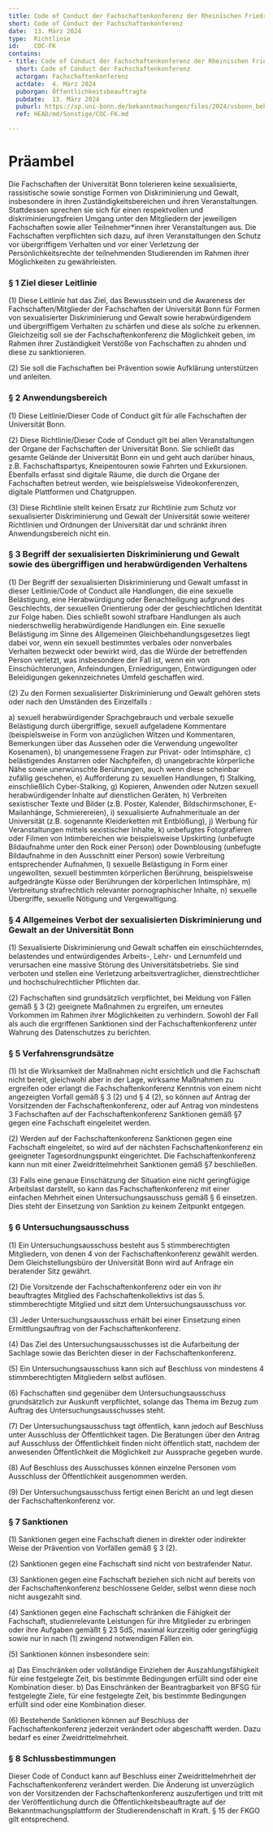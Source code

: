 ```yaml
---
title: Code of Conduct der Fachschaftenkonferenz der Rheinischen Friedrich-Wilhelms-Universität Bonn
short: Code of Conduct der Fachschaftenkonferenz
date:  13. März 2024
type:  Richtlinie
id:    COC-FK
contains:
- title: Code of Conduct der Fachschaftenkonferenz der Rheinischen Friedrich-Wilhelms-Universität Bonn
  short: Code of Conduct der Fachschaftenkonferenz
  actorgan: Fachschaftenkonferenz
  actdate:  4. März 2024
  puborgan: Öffentlichkeitsbeauftragte
  pubdate:  13. März 2024
  puburl: https://sp.uni-bonn.de/bekanntmachungen/files/2024/vsbonn_bekanntmachung_2024-11.pdf
  ref: HEAD/md/Sonstige/COC-FK.md

---
```


# Präambel

Die Fachschaften der Universität Bonn tolerieren keine sexualisierte, rassistische sowie sonstige
Formen von Diskriminierung und Gewalt, insbesondere in ihren Zuständigkeitsbereichen und ihren
Veranstaltungen. Stattdessen sprechen sie sich für einen respektvollen und diskriminierungsfreien
Umgang unter den Mitgliedern der jeweiligen Fachschaften sowie aller Teilnehmer*innen ihrer
Veranstaltungen aus. Die Fachschaften verpflichten sich dazu, auf ihren Veranstaltungen den
Schutz vor übergriffigem Verhalten und vor einer Verletzung der Persönlichkeitsrechte der
teilnehmenden Studierenden im Rahmen ihrer Möglichkeiten zu gewährleisten.


### § 1 Ziel dieser Leitlinie

(1) Diese Leitlinie hat das Ziel, das Bewusstsein und die Awareness der
Fachschaften/Mitglieder der Fachschaften der Universität Bonn für Formen von
sexualisierter Diskriminierung und Gewalt sowie herabwürdigendem und übergriffigem
Verhalten zu schärfen und diese als solche zu erkennen. Gleichzeitig soll sie der
Fachschaftenkonferenz die Möglichkeit geben, im Rahmen ihrer Zuständigkeit Verstöße von
Fachschaften zu ahnden und diese zu sanktionieren.

(2) Sie soll die Fachschaften bei Prävention sowie Aufklärung unterstützen und anleiten.


### § 2 Anwendungsbereich

(1) Diese Leitlinie/Dieser Code of Conduct gilt für alle Fachschaften der Universität Bonn.

(2) Diese Richtlinie/Dieser Code of Conduct gilt bei allen Veranstaltungen der Organe der
Fachschaften der Universität Bonn. Sie schließt das gesamte Gelände der Universität Bonn
ein und geht auch darüber hinaus, z.B. Fachschaftspartys, Kneipentouren sowie Fahrten
und Exkursionen. Ebenfalls erfasst sind digitale Räume, die durch die Organe der
Fachschaften betreut werden, wie beispielsweise Videokonferenzen, digitale Plattformen
und Chatgruppen.

(3) Diese Richtlinie stellt keinen Ersatz zur Richtlinie zum Schutz vor sexualisierter
Diskriminierung und Gewalt der Universität sowie weiterer Richtlinien und Ordnungen der
Universität dar und schränkt ihren Anwendungsbereich nicht ein.


### § 3 Begriff der sexualisierten Diskriminierung und Gewalt sowie des übergriffigen und herabwürdigenden Verhaltens

(1) Der Begriff der sexualisierten Diskriminierung und Gewalt umfasst in dieser Leitlinie/Code
of Conduct alle Handlungen, die eine sexuelle Belästigung, eine Herabwürdigung oder
Benachteiligung aufgrund des Geschlechts, der sexuellen Orientierung oder der
geschlechtlichen Identität zur Folge haben. Dies schließt sowohl strafbare Handlungen als
auch niederschwellig herabwürdigende Handlungen ein. Eine sexuelle Belästigung im Sinne
des Allgemeinen Gleichbehandlungsgesetzes liegt dabei vor, wenn ein sexuell bestimmtes
verbales oder nonverbales Verhalten bezweckt oder bewirkt wird, das die Würde der
betreffenden Person verletzt, was insbesondere der Fall ist, wenn ein von
Einschüchterungen, Anfeindungen, Erniedrigungen, Entwürdigungen oder Beleidigungen
gekennzeichnetes Umfeld geschaffen wird.

(2) Zu den Formen sexualisierter Diskriminierung und Gewalt gehören stets oder nach den
Umständen des Einzelfalls :

a) sexuell herabwürdigender Sprachgebrauch und verbale sexuelle Belästigung durch
übergriffige, sexuell aufgeladene Kommentare (beispielsweise in Form von
anzüglichen Witzen und Kommentaren, Bemerkungen über das Aussehen oder die
Verwendung ungewollter Kosenamen),
b) unangemessene Fragen zur Privat- oder Intimsphäre,
c) belästigendes Anstarren oder Nachpfeifen,
d) unangebrachte körperliche Nähe sowie unerwünschte Berührungen, auch wenn
diese scheinbar zufällig geschehen,
e) Aufforderung zu sexuellen Handlungen,
f) Stalking, einschließlich Cyber-Stalking,
g) Kopieren, Anwenden oder Nutzen sexuell herabwürdigender Inhalte auf
dienstlichen Geräten,
h) Verbreiten sexistischer Texte und Bilder (z.B. Poster, Kalender, Bildschirmschoner, E-
Mailanhänge, Schmierereien),
i) sexualisierte Aufnahmerituale an der Universität (z.B. sogenannte Kleiderketten mit
Entblößung),
j) Werbung für Veranstaltungen mittels sexistischer Inhalte,
k) unbefugtes Fotografieren oder Filmen von Intimbereichen wie beispielsweise
Upskirting (unbefugte Bildaufnahme unter den Rock einer Person) oder
Downblousing (unbefugte Bildaufnahme in den Ausschnitt einer Person) sowie
Verbreitung entsprechender Aufnahmen,
l) sexuelle Belästigung in Form einer ungewollten, sexuell bestimmten körperlichen
Berührung, beispielsweise aufgedrängte Küsse oder Berührungen der körperlichen
Intimsphäre,
m) Verbreitung strafrechtlich relevanter pornographischer Inhalte,
n) sexuelle Übergriffe, sexuelle Nötigung und Vergewaltigung.


### § 4 Allgemeines Verbot der sexualisierten Diskriminierung und Gewalt an der Universität Bonn

(1) Sexualisierte Diskriminierung und Gewalt schaffen ein einschüchterndes, belastendes und
entwürdigendes Arbeits-, Lehr- und Lernumfeld und verursachen eine massive Störung des
Universitätsbetriebs. Sie sind verboten und stellen eine Verletzung arbeitsvertraglicher,
dienstrechtlicher und hochschulrechtlicher Pflichten dar.

(2) Fachschaften sind grundsätzlich verpflichtet, bei Meldung von Fällen gemäß § 3 (2)
geeignete Maßnahmen zu ergreifen, um erneutes Vorkommen im Rahmen ihrer
Möglichkeiten zu verhindern. Sowohl der Fall als auch die ergriffenen Sanktionen sind der
Fachschaftenkonferenz unter Wahrung des Datenschutzes zu berichten.


### § 5 Verfahrensgrundsätze

(1) Ist die Wirksamkeit der Maßnahmen nicht ersichtlich und die Fachschaft nicht bereit,
gleichwohl aber in der Lage, wirksame Maßnahmen zu ergreifen oder erlangt die
Fachschaftenkonferenz Kenntnis von einem nicht angezeigten Vorfall gemäß § 3 (2) und § 4 (2), 
so können auf Antrag der Vorsitzenden der Fachschaftenkonferenz, oder auf Antrag von
mindestens 3 Fachschaften auf der Fachschaftenkonferenz Sanktionen gemäß §7 gegen
eine Fachschaft eingeleitet werden.

(2) Werden auf der Fachschaftenkonferenz Sanktionen gegen eine Fachschaft eingeleitet, so
wird auf der nächsten Fachschaftenkonferenz ein geeigneter Tagesordnungspunkt
eingerichtet. Die Fachschaftenkonferenz kann nun mit einer Zweidrittelmehrheit
Sanktionen gemäß §7 beschließen.

(3) Falls eine genaue Einschätzung der Situation eine nicht geringfügige Arbeitslast darstellt, so
kann das Fachschaftenkonferenz mit einer einfachen Mehrheit einen
Untersuchungsausschuss gemäß § 6 einsetzen. Dies steht der Einsetzung von Sanktion zu
keinem Zeitpunkt entgegen.


### § 6 Untersuchungsausschuss

(1) Ein Untersuchungsausschuss besteht aus 5 stimmberechtigten Mitgliedern, von denen 4
von der Fachschaftenkonferenz gewählt werden. Dem Gleichstellungsbüro der Universität
Bonn wird auf Anfrage ein beratender Sitz gewährt.

(2) Die Vorsitzende der Fachschaftenkonferenz oder ein von ihr beauftragtes Mitglied des
Fachschaftenkollektivs ist das 5. stimmberechtigte Mitglied und sitzt dem
Untersuchungsausschuss vor.

(3) Jeder Untersuchungsausschuss erhält bei einer Einsetzung einen Ermittlungsauftrag von
der Fachschaftenkonferenz.

(4) Das Ziel des Untersuchungsausschusses ist die Aufarbeitung der Sachlage sowie das
Berichten dieser in der Fachschaftenkonferenz.

(5) Ein Untersuchungsausschuss kann sich auf Beschluss von mindestens 4 stimmberechtigten
Mitgliedern selbst auflösen.

(6) Fachschaften sind gegenüber dem Untersuchungsausschuss grundsätzlich zur Auskunft
verpflichtet, solange das Thema im Bezug zum Auftrag des Untersuchungsausschusses
steht.

(7) Der Untersuchungsausschuss tagt öffentlich, kann jedoch auf Beschluss unter Ausschluss
der Öffentlichkeit tagen. Die Beratungen über den Antrag auf Ausschluss der Öffentlichkeit
finden nicht öffentlich statt, nachdem der anwesenden Öffentlichkeit die Möglichkeit zur
Aussprache gegeben wurde.

(8) Auf Beschluss des Ausschusses können einzelne Personen vom Ausschluss der
Öffentlichkeit ausgenommen werden.

(9) Der Untersuchungsausschuss fertigt einen Bericht an und legt diesen der
Fachschaftenkonferenz vor.


### § 7 Sanktionen

(1) Sanktionen gegen eine Fachschaft dienen in direkter oder indirekter Weise der Prävention
von Vorfällen gemäß § 3 (2).

(2) Sanktionen gegen eine Fachschaft sind nicht von bestrafender Natur.

(3) Sanktionen gegen eine Fachschaft beziehen sich nicht auf bereits von der
Fachschaftenkonferenz beschlossene Gelder, selbst wenn diese noch nicht ausgezahlt sind.

(4) Sanktionen gegen eine Fachschaft schränken die Fähigkeit der Fachschaft, studienrelevante
Leistungen für ihre Mitglieder zu erbringen oder ihre Aufgaben gemäßt § 23 SdS, maximal
kurzzeitig oder geringfügig sowie nur in nach (1) zwingend notwendigen Fällen ein.

(5) Sanktionen können insbesondere sein:

a) Das Einschränken oder vollständige Einziehen der Auszahlungsfähigkeit für eine
festgelegte Zeit, bis bestimmte Bedingungen erfüllt sind oder eine Kombination
dieser.
b) Das Einschränken der Beantragbarkeit von BFSG für festgelegte Ziele, für eine
festgelegte Zeit, bis bestimmte Bedingungen erfüllt sind oder eine Kombination
dieser.

(6) Bestehende Sanktionen können auf Beschluss der Fachschaftenkonferenz jederzeit
verändert oder abgeschafft werden. Dazu bedarf es einer Zweidrittelmehrheit.


### § 8 Schlussbestimmungen

Dieser Code of Conduct kann auf Beschluss einer Zweidrittelmehrheit der
Fachschaftenkonferenz verändert werden. Die Änderung ist unverzüglich von der
Vorsitzenden der Fachschaftenkonferenz auszufertigen und tritt mit der Veröffentlichung
durch die Öffentlichkeitsbeauftragte auf der Bekanntmachungsplattform der
Studierendenschaft in Kraft. § 15 der FKGO gilt entsprechend.
